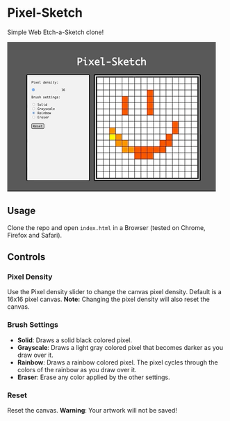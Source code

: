 # Pixel-Sketch

Simple Web Etch-a-Sketch clone!

![Pixel-Sketch Demo](demo.gif)

## Usage
Clone the repo and open `index.html` in a Browser (tested on Chrome, Firefox and Safari).

## Controls
### Pixel Density
Use the Pixel density slider to change the canvas pixel density. Default is a 16x16 pixel canvas.
**Note:** Changing the pixel density will also reset the canvas.

### Brush Settings
- **Solid**: Draws a solid black colored pixel.
- **Grayscale**: Draws a light gray colored pixel that becomes darker as you draw over it.
- **Rainbow**: Draws a rainbow colored pixel. The pixel cycles through the colors of the rainbow as you draw over it.
- **Eraser**: Erase any color applied by the other settings.

### Reset
Reset the canvas.
**Warning**: Your artwork will not be saved!
